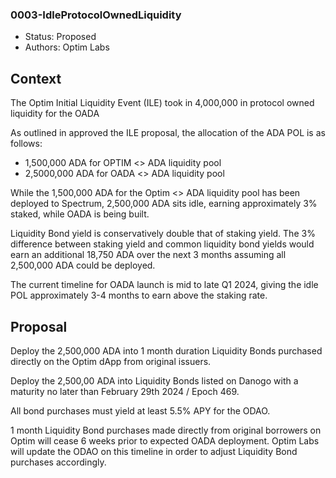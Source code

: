 ### 0003-IdleProtocolOwnedLiquidity

- Status: Proposed
- Authors: Optim Labs

## Context

The Optim Initial Liquidity Event (ILE) took in 4,000,000 in protocol owned liquidity for the OADA

As outlined in approved the ILE proposal, the allocation of the ADA POL is as follows:
* 1,500,000 ADA for OPTIM <> ADA liquidity pool 
* 2,5000,000 ADA for OADA <> ADA liquidity pool 

While the 1,500,000 ADA for the Optim <> ADA liquidity pool has been deployed to Spectrum, 2,500,000 ADA sits idle, earning approximately 3% staked, while OADA is being built. 

Liquidity Bond yield is conservatively double that of staking yield. The 3% difference between staking yield and common liquidity bond yields would earn an additional 18,750 ADA over the next 3 months assuming all 2,500,000 ADA could be deployed. 

The current timeline for OADA launch is mid to late Q1 2024, giving the idle POL approximately 3-4 months to earn above the staking rate. 

## Proposal

Deploy the 2,500,000 ADA into 1 month duration Liquidity Bonds purchased directly on the Optim dApp from original issuers. 

Deploy the 2,500,00 ADA into Liquidity Bonds listed on Danogo with a maturity no later than February 29th 2024 / Epoch 469. 

All bond purchases must yield at least 5.5% APY for the ODAO. 

1 month Liquidity Bond purchases made directly from original borrowers on Optim will cease 6 weeks prior to expected OADA deployment. Optim Labs will update the ODAO on this timeline in order to adjust Liquidity Bond purchases accordingly. 
